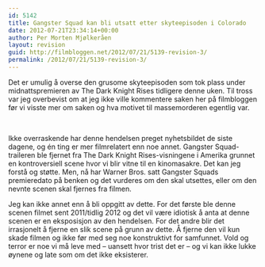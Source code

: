 ```yaml
---
id: 5142
title: Gangster Squad kan bli utsatt etter skyteepisoden i Colorado
date: 2012-07-21T23:34:14+00:00
author: Per Morten Mjølkeråen
layout: revision
guid: http://filmbloggen.net/2012/07/21/5139-revision-3/
permalink: /2012/07/21/5139-revision-3/
---
```

Det er umulig å overse den grusome skyteepisoden som tok plass under midnattspremieren av The Dark Knight Rises tidligere denne uken. Til tross var jeg overbevist om at jeg ikke ville kommentere saken her på filmbloggen før vi visste mer om saken og hva motivet til massemorderen egentlig var.

&nbsp;

Ikke overraskende har denne hendelsen preget nyhetsbildet de siste dagene, og én ting er mer filmrelatert enn noe annet. Gangster Squad-traileren ble fjernet fra The Dark Knight Rises-visningene i Amerika grunnet en kontroversiell scene hvor vi blir vitne til en kinomasakre. Det kan jeg forstå og støtte. Men, nå har Warner Bros. satt Gangster Squads premieredato på benken og det vurderes om den skal utsettes, eller om den nevnte scenen skal fjernes fra filmen.

Jeg kan ikke annet enn å bli oppgitt av dette. For det første ble denne scenen filmet sent 2011/tidlig 2012 og det vil være idiotisk å anta at denne scenen er en eksposisjon av den hendelsen. For det andre blir det irrasjonelt å fjerne en slik scene på grunn av dette. Å fjerne den vil kun skade filmen og ikke før med seg noe konstruktivt for samfunnet. Vold og terror er noe vi må leve med &#8211; uansett hvor trist det er &#8211; og vi kan ikke lukke øynene og late som om det ikke eksisterer.